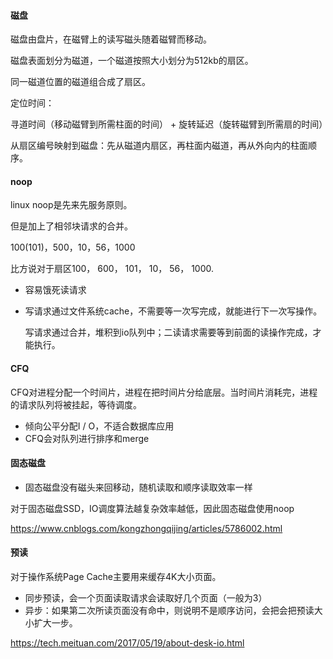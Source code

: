 #### 磁盘

磁盘由盘片，在磁臂上的读写磁头随着磁臂而移动。

磁盘表面划分为磁道，一个磁道按照大小划分为512kb的扇区。

同一磁道位置的磁道组合成了扇区。



定位时间：

寻道时间（移动磁臂到所需柱面的时间） + 旋转延迟（旋转磁臂到所需扇的时间）



从扇区编号映射到磁盘：先从磁道内扇区，再柱面内磁道，再从外向内的柱面顺序。

#### noop 

linux noop是先来先服务原则。

但是加上了相邻块请求的合并。

100(101)，500，10，56，1000

比方说对于扇区100， 600， 101， 10， 56， 1000.



- 容易饿死读请求

- 写请求通过文件系统cache，不需要等一次写完成，就能进行下一次写操作。

  写请求通过合并，堆积到io队列中；二读请求需要等到前面的读操作完成，才能执行。



#### CFQ

CFQ对进程分配一个时间片，进程在把时间片分给底层。当时间片消耗完，进程的请求队列将被挂起，等待调度。

- 倾向公平分配I / O，不适合数据库应用
- CFQ会对队列进行排序和merge

#### 固态磁盘

- 固态磁盘没有磁头来回移动，随机读取和顺序读取效率一样

对于固态磁盘SSD，IO调度算法越复杂效率越低，因此固态磁盘使用noop

https://www.cnblogs.com/kongzhongqijing/articles/5786002.html

#### 预读

对于操作系统Page Cache主要用来缓存4K大小页面。

- 同步预读，会一个页面读取请求会读取好几个页面（一般为3）
- 异步：如果第二次所读页面没有命中，则说明不是顺序访问，会把会把预读大小扩大一步。

https://tech.meituan.com/2017/05/19/about-desk-io.html

